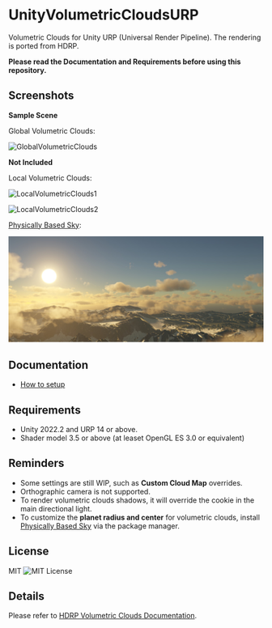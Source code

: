 UnityVolumetricCloudsURP
=============
 
 Volumetric Clouds for Unity URP (Universal Render Pipeline). The rendering is ported from HDRP.
 
 **Please read the Documentation and Requirements before using this repository.**
 
Screenshots
------------
**Sample Scene**
 
Global Volumetric Clouds:
 
 ![GlobalVolumetricClouds](./Documentation/Images/Showcases/GlobalClouds.jpg)
 
**Not Included**
 
Local Volumetric Clouds:
 
 ![LocalVolumetricClouds1](./Documentation~/Images/Showcases/LocalClouds1.jpg)
 
 ![LocalVolumetricClouds2](./Documentation~/Images/Showcases/LocalClouds2.jpg)
 
[Physically Based Sky](https://github.com/jiaozi158/UnityPhysicallyBasedSkyURP):
 
 ![PhysicallyBasedSkyURP](./Documentation~/Images/Showcases/PhysicallyBasedSky.jpg)
 
Documentation
------------
- [How to setup](./Documentation~/Setup.md)
 
Requirements
------------
- Unity 2022.2 and URP 14 or above.
- Shader model 3.5 or above (at leaset OpenGL ES 3.0 or equivalent)
 
Reminders
------------
- Some settings are still WIP, such as **Custom Cloud Map** overrides.
- Orthographic camera is not supported.
- To render volumetric clouds shadows, it will override the cookie in the main directional light.
- To customize the **planet radius and center** for volumetric clouds, install [Physically Based Sky](https://github.com/jiaozi158/UnityPhysicallyBasedSkyURP) via the package manager.
 
License
------------
MIT
![MIT License](http://img.shields.io/badge/license-MIT-blue.svg?style=flat)
 
Details
------------
Please refer to [HDRP Volumetric Clouds Documentation](https://docs.unity3d.com/Packages/com.unity.render-pipelines.high-definition@14.0/manual/Override-Volumetric-Clouds.html#properties).
 